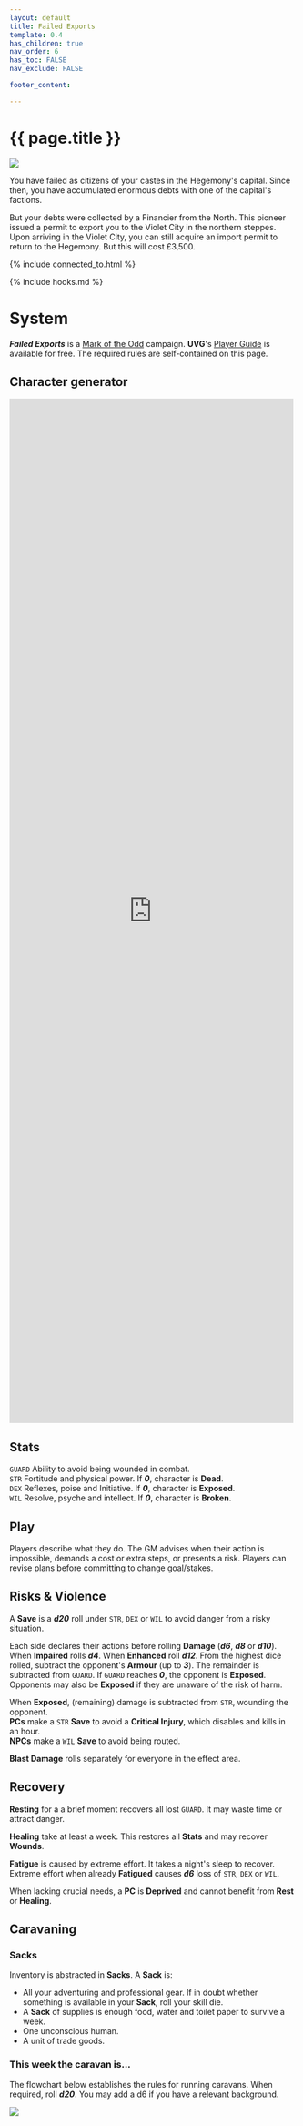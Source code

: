 ```yaml
---
layout: default
title: Failed Exports
template: 0.4
has_children: true
nav_order: 6
has_toc: FALSE
nav_exclude: FALSE

footer_content: 

---
```


# {{ page.title }}

![](../../imgs/gallery/e67928ac699fa366c598382ee730c936.jpg)

You have failed as citizens of your castes in the Hegemony's capital.
Since then, you have accumulated enormous debts with one of the capital's factions.

But your debts were collected by a Financier from the North.
This pioneer issued a permit to export you to the Violet City in the northern steppes.
Upon arriving in the Violet City, you can still acquire an import permit to return to the Hegemony.
But this will cost £3,500.

{% include connected_to.html %}

{% include hooks.md %}
# System

***Failed Exports*** is a <a href="https://www.bastionland.com/2020/11/mark-of-odd-licence-and-srd.html" target="_blank">Mark of the Odd</a> campaign.
**UVG**'s <a href="https://wizardthieffighter.itch.io/uvg-free-player-guide" target="_blank">Player Guide</a> is available for free.
The required rules are self-contained on this page.

## Character generator

<div style="height:45vh; width:110%;">
  <iframe
    src="https://null.perchance.org/chargedrpg"
    style="border:none; width:90%; height:100%;"
    allowfullscreen
  ></iframe>
</div>

## Stats

`GUARD` Ability to avoid being wounded in combat.  
`STR` Fortitude and physical power. If ***0***, character is **Dead**.  
`DEX` Reflexes, poise and Initiative. If ***0***, character is **Exposed**.  
`WIL` Resolve, psyche and intellect. If ***0***, character is **Broken**.  

## Play

Players describe what they do.
The GM advises when their action is impossible, demands a cost or extra steps, or presents a risk.
Players can revise plans before committing to change goal/stakes.

## Risks & Violence

A **Save** is a ***d20*** roll under `STR`, `DEX` or `WIL` to avoid danger from a risky situation.  

Each side declares their actions before rolling **Damage** (***d6***, ***d8*** or ***d10***).
When **Impaired** rolls ***d4***.
When **Enhanced** roll ***d12***.
From the highest dice rolled, subtract the opponent's **Armour** (up to ***3***).
The remainder is subtracted from `GUARD`. 
If `GUARD` reaches ***0***, the opponent is **Exposed**.
Opponents may also be **Exposed** if they are unaware of the risk of harm.

When **Exposed**, (remaining) damage is subtracted from `STR`, wounding the opponent.  
**PCs** make a `STR` **Save** to avoid a **Critical Injury**, which disables and kills in an hour.  
**NPCs** make a `WIL` **Save** to avoid being routed.

**Blast Damage** rolls separately for everyone in the effect area.  

## Recovery

**Resting** for a a brief moment recovers all lost `GUARD`. It may waste time or attract danger.   

**Healing** take at least a week. This restores all **Stats** and may recover **Wounds**.

**Fatigue** is caused by extreme effort.
It takes a night's sleep to recover.
Extreme effort when already **Fatigued** causes ***d6*** loss of `STR`, `DEX` or `WIL`.

When lacking crucial needs, a **PC** is **Deprived** and cannot benefit from **Rest** or **Healing**.

## Caravaning

### Sacks

Inventory is abstracted in **Sacks**.
A **Sack** is:

- All your adventuring and professional gear. If in doubt whether something is available in your **Sack**, roll your skill die.
- A **Sack** of supplies is enough food, water and toilet paper to survive a week.
- One unconscious human.
- A unit of trade goods.

### This week the caravan is...

The flowchart below establishes the rules for running caravans.
When required, roll ***d20***.
You may add a d6 if you have a relevant background.

![](../../imgs/Screenshot%202025-05-12%20at%2017.53.24.png)